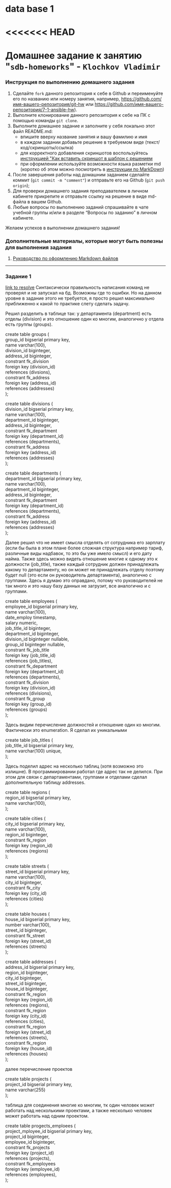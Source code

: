 # data base 1
<<<<<<< HEAD
=======
# Домашнее задание к занятию "`sdb-homeworks`" - `Klochkov Vladimir`


### Инструкция по выполнению домашнего задания

   1. Сделайте `fork` данного репозитория к себе в Github и переименуйте его по названию или номеру занятия, например, https://github.com/имя-вашего-репозитория/git-hw или  https://github.com/имя-вашего-репозитория/7-1-ansible-hw).
   2. Выполните клонирование данного репозитория к себе на ПК с помощью команды `git clone`.
   3. Выполните домашнее задание и заполните у себя локально этот файл README.md:
      - впишите вверху название занятия и вашу фамилию и имя
      - в каждом задании добавьте решение в требуемом виде (текст/код/скриншоты/ссылка)
      - для корректного добавления скриншотов воспользуйтесь [инструкцией "Как вставить скриншот в шаблон с решением](https://github.com/netology-code/sys-pattern-homework/blob/main/screen-instruction.md)
      - при оформлении используйте возможности языка разметки md (коротко об этом можно посмотреть в [инструкции  по MarkDown](https://github.com/netology-code/sys-pattern-homework/blob/main/md-instruction.md))
   4. После завершения работы над домашним заданием сделайте коммит (`git commit -m "comment"`) и отправьте его на Github (`git push origin`);
   5. Для проверки домашнего задания преподавателем в личном кабинете прикрепите и отправьте ссылку на решение в виде md-файла в вашем Github.
   6. Любые вопросы по выполнению заданий спрашивайте в чате учебной группы и/или в разделе “Вопросы по заданию” в личном кабинете.
   
Желаем успехов в выполнении домашнего задания!
   
### Дополнительные материалы, которые могут быть полезны для выполнения задания

1. [Руководство по оформлению Markdown файлов](https://gist.github.com/Jekins/2bf2d0638163f1294637#Code)

---

### Задание 1

[link to resolve]()
Синтаксически правильность написания команд не проверял и не запускал на бд. Возможны где то ошибки. Но на данном уровне в задание этого не требуется, я просто решил максимально приближенно к какой то практике слету сделать задачу.


Решил разделить в таблице так:
у департамента (department) есть отделы (division) и это отношение один ко многим,
аналогично у отдела есть группы (groups).


create table groups (  
group_id bigserial primary key,  
name varchar(100),  
division_id biginteger,  
address_id biginteger,  
constrant fk_division  
	foreign key (division_id)  
	references (divsions),  
constrant fk_address  
	foreign key (address_id)  
	references (addresses)  
);  

create table divisions (  
division_id bigserial primary key,  
name varchar(100),  
department_id biginteger,  
address_id biginteger,  
constrant fk_department  
	foreign key (department_id)  
	references (departments),  
constrant fk_address  
	foreign key (address_id)  
	references (addresses)  
);  

create table departments (  
department_id bigserial primary key,  
name varchar(100),  
department_id biginteger,  
address_id biginteger,  
constrant fk_department  
	foreign key (department_id)  
	references (departments),  
constrant fk_address  
	foreign key (address_id)  
	references (addresses)  
);  

Далее решил что не имеет смысла отделять от сотрудника его зарплату (если бы была в этом плане более сложная структура например тариф, различные виды надбавок, то это бы уже имело смысл) и его дату найма. Также здесь можно видеть отношение многие к одному это к должности (job_title), также каждый сотрудник должен принадлежать какому то департаменту, но он может не принадлежать отделу поэтому будет null (это если он руководитель департамента), аналогично с группами. Здесь я думаю это оправдано, потому что руководителей не так много и это нашу базу данных не загрузит, все аналогично и с группами.  

create table employees (  
employee_id bigserial primary key,  
name varchar(100),  
date_employ timestamp,  
salary numeric,  
job_title_id biginteger,  
department_id biginteger,  
division_id biginteger nullable,  
group_id biginteger nullable,  
constrant fk_job_title  
	foreign key (job_title_id)  
	references (job_titles),  
constrant fk_department  
	foreign key (department_id)  
	references (departments),  
constrant fk_division  
	foreign key (division_id)  
	references (divisions),  
constrant fk_group  
	foreign key (group_id)  
	references (groups)  
);  

Здесь видим перечисление должностей и отношение один ко многим. Фактически это enumeration. Я сделал их уникальными  

create table job_titles (  
job_title_id bigserial primary key,  
name varchar(100) unique,  
);  

Здесь поделил адрес на несколько таблиц (хотя возможно это излишне). В программировании работал где адрес так не делился. При этом для связи с департаментами, группами и отделами сделал дополнительную таблицу addresses.  

create table regions (  
region_id bigserial primary key,  
name varchar(100),  
);  





create table cities (  
city_id bigserial primary key,  
name varchar(100),  
region_id biginteger,  
constrant fk_region  
	foreign key (region_id)  
	references (regions)  
);  

create table streets (  
street_id bigserial primary key,  
name varchar(100),  
city_id biginteger,  
constrant fk_city  
	foreign key (city_id)  
	references (cities)  
);  

create table houses (  
house_id bigserial primary key,  
number varchar(100),  
street_id biginteger,  
constrant fk_street  
	foreign key (street_id)  
	references (streets)  
);  

create table addresses (  
address_id bigserial primary key,  
region_id biginteger,  
city_id biginteger,  
street_id biginteger,  
house_id biginteger,  
constrant fk_region  
     foreign key (region_id)  
     references (regions),  
constrant fk_region  
     foreign key (city_id)  
     references (cities),  
constrant fk_region  
     foreign key (street_id)  
     references (streets),  
constrant fk_region  
     foreign key (house_id)  
     references (houses)  
);  

далее перечисление проектов

create table projects (  
project_id  bigserial primary key,  
name varchar(255)  
);  

таблица для соединения многие ко многим, тк один человек может работать над несколькими проектами, а также несколько человек может работать над одним проектом.  

create table progects_emploees (  
project_mployee_id bigserial  primary key,  
project_id biginteger,  
employee_id biginteger,  
constrant fk_projects  
	foreign key (project_id)  
	references (projects),  
constrant fk_employees  
	foreign key (employee_id)  
	references (employees),  
);  

